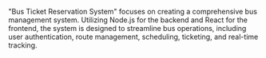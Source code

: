 "Bus Ticket Reservation System" focuses on creating a comprehensive bus management system. Utilizing Node.js for the backend and React for the
frontend, the system is designed to streamline bus operations, including
user authentication, route management, scheduling, ticketing, and real-time
tracking. 
